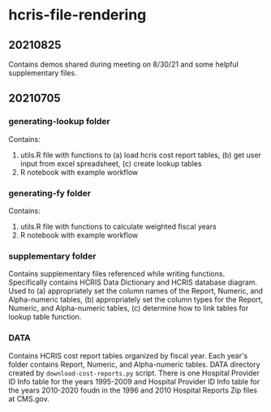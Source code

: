 # hcris-file-rendering  
## 20210825
Contains demos shared during meeting on 8/30/21 and some helpful supplementary files.


## 20210705
### generating-lookup folder
Contains:  
1.  utils.R file with functions to (a) load hcris cost report tables, (b) get user input from excel spreadsheet,
(c) create lookup tables  
2. R notebook with example workflow  

### generating-fy folder
Contains:  
1.  utils.R file with functions to calculate weighted fiscal years  
2. R notebook with example workflow  

### supplementary folder
Contains supplementary files referenced while writing functions.   
Specifically contains HCRIS Data Dictionary and HCRIS database diagram. Used to (a) appropriately set the column names of the Report, Numeric, and Alpha-numeric tables, (b) appropriately set the column types for the Report, Numeric, and Alpha-numeric tables, (c) determine how to link tables for lookup table function.

### DATA
Contains HCRIS cost report tables organized by fiscal year. Each year's folder contains Report, Numeric, and Alpha-numeric tables. DATA directory created by `download-cost-reports.py` script. There is one Hospital Provider ID Info table for the years 1995-2009 and Hospital Provider ID Info table for the years 2010-2020 foudn in the 1996 and 2010 Hospital Reports Zip files at CMS.gov.
